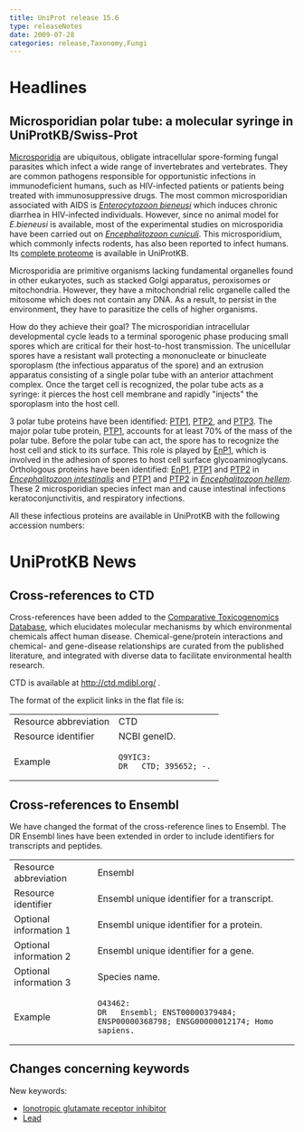 ```yaml
---
title: UniProt release 15.6
type: releaseNotes
date: 2009-07-28
categories: release,Taxonomy,Fungi
---
```


# Headlines

## Microsporidian polar tube: a molecular syringe in UniProtKB/Swiss-Prot

[Microsporidia](http://www.stanford.edu/class/humbio103/ParaSites2006/Microsporidiosis/microsporidia1.html) are ubiquitous, obligate intracellular spore-forming fungal parasites which infect a wide range of invertebrates and vertebrates. They are common pathogens responsible for opportunistic infections in immunodeficient humans, such as HIV-infected patients or patients being treated with immunosuppressive drugs. The most common microsporidian associated with AIDS is [*Enterocytozoon bieneusi*](http://www.uniprot.org/taxonomy/481877) which induces chronic diarrhea in HIV-infected individuals. However, since no animal model for *E.bieneusi* is available, most of the experimental studies on microsporidia have been carried out on [*Encephalitozoon cuniculi*](http://www.uniprot.org/taxonomy/6035). This microsporidium, which commonly infects rodents, has also been reported to infect humans. Its [complete proteome](http://www.uniprot.org/uniprot/?query=organism:Encephalitozoon+cuniculi+AND+keyword:Complete+proteome) is available in UniProtKB.

Microsporidia are primitive organisms lacking fundamental organelles found in other eukaryotes, such as stacked Golgi apparatus, peroxisomes or mitochondria. However, they have a mitochondrial relic organelle called the mitosome which does not contain any DNA. As a result, to persist in the environment, they have to parasitize the cells of higher organisms.

How do they achieve their goal? The microsporidian intracellular developmental cycle leads to a terminal sporogenic phase producing small spores which are critical for their host-to-host transmission. The unicellular spores have a resistant wall protecting a mononucleate or binucleate sporoplasm (the infectious apparatus of the spore) and an extrusion apparatus consisting of a single polar tube with an anterior attachment complex. Once the target cell is recognized, the polar tube acts as a syringe: it pierces the host cell membrane and rapidly "injects" the sporoplasm into the host cell.

3 polar tube proteins have been identified: [PTP1](http://www.uniprot.org/uniprot/O76942), [PTP2](http://www.uniprot.org/uniprot/Q8SRT0), and [PTP3](http://www.uniprot.org/uniprot/Q8MTP3). The major polar tube protein, [PTP1](http://www.uniprot.org/uniprot/O76942), accounts for at least 70% of the mass of the polar tube. Before the polar tube can act, the spore has to recognize the host cell and stick to its surface. This role is played by [EnP1](http://www.uniprot.org/uniprot/Q8SWL3), which is involved in the adhesion of spores to host cell surface glycoaminoglycans. Orthologous proteins have been identified: [EnP1](http://www.uniprot.org/uniprot/A7TZU4), [PTP1](http://www.uniprot.org/uniprot/Q5F2J0) and [PTP2](http://www.uniprot.org/uniprot/Q5F2J0) in [*Encephalitozoon intestinalis*](http://www.uniprot.org/taxonomy/58839) and [PTP1](http://www.uniprot.org/uniprot/O76273) and [PTP2](http://www.uniprot.org/uniprot/P0CAT5) in [*Encephalitozoon hellem*](http://www.uniprot.org/taxonomy/27973). These 2 microsporidian species infect man and cause intestinal infections keratoconjunctivitis, and respiratory infections.

All these infectious proteins are available in UniProtKB with the following accession numbers:

# UniProtKB News

## Cross-references to CTD

Cross-references have been added to the [Comparative Toxicogenomics Database](http://ctd.mdibl.org/), which elucidates molecular mechanisms by which environmental chemicals affect human disease. Chemical-gene/protein interactions and chemical- and gene-disease relationships are curated from the published literature, and integrated with diverse data to facilitate environmental health research.

CTD is available at <http://ctd.mdibl.org/> .

The format of the explicit links in the flat file is:

<table><colgroup><col style="width: 50%" /><col style="width: 50%" /></colgroup><tbody><tr class="odd"><td>Resource abbreviation</td><td>CTD</td></tr><tr class="even"><td>Resource identifier</td><td>NCBI geneID.</td></tr><tr class="odd"><td>Example</td><td><pre><code>Q9YIC3:
DR   CTD; 395652; -.</code></pre></td></tr></tbody></table>

## Cross-references to Ensembl

We have changed the format of the cross-reference lines to Ensembl. The DR Ensembl lines have been extended in order to include identifiers for transcripts and peptides.

<table><colgroup><col style="width: 29%" /><col style="width: 70%" /></colgroup><tbody><tr class="odd"><td>Resource abbreviation</td><td>Ensembl</td></tr><tr class="even"><td>Resource identifier</td><td>Ensembl unique identifier for a transcript.</td></tr><tr class="odd"><td>Optional information 1</td><td>Ensembl unique identifier for a protein.</td></tr><tr class="even"><td>Optional information 2</td><td>Ensembl unique identifier for a gene.</td></tr><tr class="odd"><td>Optional information 3</td><td>Species name.</td></tr><tr class="even"><td>Example</td><td><pre><code>O43462:
DR   Ensembl; ENST00000379484; ENSP00000368798; ENSG00000012174; Homo sapiens.</code></pre></td></tr></tbody></table>

## Changes concerning keywords

New keywords:

-   [Ionotropic glutamate receptor inhibitor](http://www.uniprot.org/keywords/KW-1028)
-   [Lead](http://www.uniprot.org/keywords/KW-1027)
